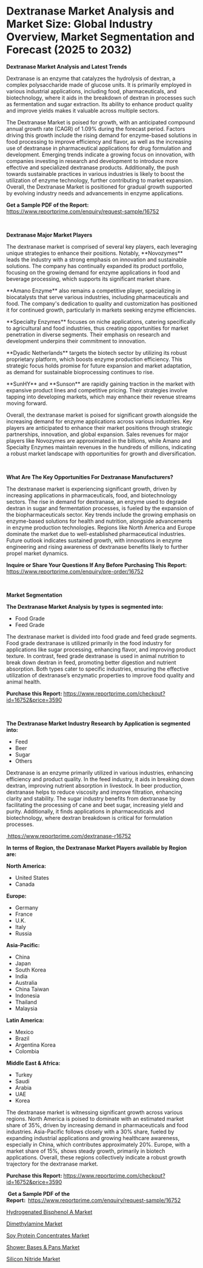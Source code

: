 <p><h1>Dextranase Market Analysis and Market Size: Global Industry Overview, Market Segmentation and Forecast (2025 to 2032)</h1></p><p><strong>Dextranase Market Analysis and Latest Trends</strong></p>
<p><p>Dextranase is an enzyme that catalyzes the hydrolysis of dextran, a complex polysaccharide made of glucose units. It is primarily employed in various industrial applications, including food, pharmaceuticals, and biotechnology, where it aids in the breakdown of dextran in processes such as fermentation and sugar extraction. Its ability to enhance product quality and improve yields makes it valuable across multiple sectors.</p><p>The Dextranase Market is poised for growth, with an anticipated compound annual growth rate (CAGR) of 1.09% during the forecast period. Factors driving this growth include the rising demand for enzyme-based solutions in food processing to improve efficiency and flavor, as well as the increasing use of dextranase in pharmaceutical applications for drug formulation and development. Emerging trends indicate a growing focus on innovation, with companies investing in research and development to introduce more effective and specialized dextranase products. Additionally, the push towards sustainable practices in various industries is likely to boost the utilization of enzyme technology, further contributing to market expansion. Overall, the Dextranase Market is positioned for gradual growth supported by evolving industry needs and advancements in enzyme applications.</p></p>
<p><strong>Get a Sample PDF of the Report:&nbsp;</strong> <a href="https://www.reportprime.com/enquiry/request-sample/16752?utm_campaign=123&utm_medium=2&utm_source=Github&utm_content=ia&utm_term=18032025&utm_id=dextranase">https://www.reportprime.com/enquiry/request-sample/16752</a></p>
<p>&nbsp;</p>
<p><strong>Dextranase Major Market Players</strong></p>
<p><p>The dextranase market is comprised of several key players, each leveraging unique strategies to enhance their positions. Notably, **Novozymes** leads the industry with a strong emphasis on innovation and sustainable solutions. The company has continually expanded its product portfolio, focusing on the growing demand for enzyme applications in food and beverage processing, which supports its significant market share.</p><p>**Amano Enzyme** also remains a competitive player, specializing in biocatalysts that serve various industries, including pharmaceuticals and food. The company's dedication to quality and customization has positioned it for continued growth, particularly in markets seeking enzyme efficiencies.</p><p>**Specialty Enzymes** focuses on niche applications, catering specifically to agricultural and food industries, thus creating opportunities for market penetration in diverse segments. Their emphasis on research and development underpins their commitment to innovation.</p><p>**Dyadic Netherlands** targets the biotech sector by utilizing its robust proprietary platform, which boosts enzyme production efficiency. This strategic focus holds promise for future expansion and market adaptation, as demand for sustainable bioprocessing continues to rise.</p><p>**SunHY** and **Sunson** are rapidly gaining traction in the market with expansive product lines and competitive pricing. Their strategies involve tapping into developing markets, which may enhance their revenue streams moving forward.</p><p>Overall, the dextranase market is poised for significant growth alongside the increasing demand for enzyme applications across various industries. Key players are anticipated to enhance their market positions through strategic partnerships, innovation, and global expansion. Sales revenues for major players like Novozymes are approximated in the billions, while Amano and Specialty Enzymes maintain revenues in the hundreds of millions, indicating a robust market landscape with opportunities for growth and diversification.</p></p>
<p>&nbsp;</p>
<p><strong>What Are The Key Opportunities For Dextranase Manufacturers?</strong></p>
<p><p>The dextranase market is experiencing significant growth, driven by increasing applications in pharmaceuticals, food, and biotechnology sectors. The rise in demand for dextranase, an enzyme used to degrade dextran in sugar and fermentation processes, is fueled by the expansion of the biopharmaceuticals sector. Key trends include the growing emphasis on enzyme-based solutions for health and nutrition, alongside advancements in enzyme production technologies. Regions like North America and Europe dominate the market due to well-established pharmaceutical industries. Future outlook indicates sustained growth, with innovations in enzyme engineering and rising awareness of dextranase benefits likely to further propel market dynamics.</p></p>
<p><strong>Inquire or Share Your Questions If Any Before Purchasing This Report:</strong> <a href="https://www.reportprime.com/enquiry/pre-order/16752?utm_campaign=123&utm_medium=2&utm_source=Github&utm_content=ia&utm_term=18032025&utm_id=dextranase">https://www.reportprime.com/enquiry/pre-order/16752</a></p>
<p>&nbsp;</p>
<p><strong>Market Segmentation</strong></p>
<p><strong>The Dextranase Market Analysis by types is segmented into:</strong></p>
<p><ul><li>Food Grade</li><li>Feed Grade</li></ul></p>
<p><p>The dextranase market is divided into food grade and feed grade segments. Food grade dextranase is utilized primarily in the food industry for applications like sugar processing, enhancing flavor, and improving product texture. In contrast, feed grade dextranase is used in animal nutrition to break down dextran in feed, promoting better digestion and nutrient absorption. Both types cater to specific industries, ensuring the effective utilization of dextranase’s enzymatic properties to improve food quality and animal health.</p></p>
<p><strong>Purchase this Report:&nbsp;</strong><a href="https://www.reportprime.com/checkout?id=16752&price=3590&utm_campaign=123&utm_medium=2&utm_source=Github&utm_content=ia&utm_term=18032025&utm_id=dextranase">https://www.reportprime.com/checkout?id=16752&price=3590</a></p>
<p>&nbsp;</p>
<p><strong>The Dextranase Market Industry Research by Application is segmented into:</strong></p>
<p><ul><li>Feed</li><li>Beer</li><li>Sugar</li><li>Others</li></ul></p>
<p><p>Dextranase is an enzyme primarily utilized in various industries, enhancing efficiency and product quality. In the feed industry, it aids in breaking down dextran, improving nutrient absorption in livestock. In beer production, dextranase helps to reduce viscosity and improve filtration, enhancing clarity and stability. The sugar industry benefits from dextranase by facilitating the processing of cane and beet sugar, increasing yield and purity. Additionally, it finds applications in pharmaceuticals and biotechnology, where dextran breakdown is critical for formulation processes.</p></p>
<p><a href="https://www.reportprime.com/dextranase-r16752?utm_campaign=123&utm_medium=2&utm_source=Github&utm_content=ia&utm_term=18032025&utm_id=dextranase">&nbsp;https://www.reportprime.com/dextranase-r16752</a></p>
<p><strong>In terms of Region, the Dextranase Market Players available by Region are:</strong></p>
<p>
    <p> <strong> North America: </strong>
        <ul>
            <li>United States</li>
            <li>Canada</li>
        </ul>
        </p> 
    <p> <strong> Europe: </strong>
        <ul>
            <li>Germany</li>
            <li>France</li>
            <li>U.K.</li>
            <li>Italy</li>
            <li>Russia</li>
        </ul>
        </p> 
    <p> <strong> Asia-Pacific: </strong>
        <ul>
            <li>China</li>
            <li>Japan</li>
            <li>South Korea</li>
            <li>India</li>
            <li>Australia</li>
            <li>China Taiwan</li>
            <li>Indonesia</li>
            <li>Thailand</li>
            <li>Malaysia</li>
        </ul>
        </p> 
    <p> <strong> Latin America: </strong>
        <ul>
            <li>Mexico</li>
            <li>Brazil</li>
            <li>Argentina Korea</li>
            <li>Colombia</li>
        </ul>
        </p> 
    <p> <strong> Middle East & Africa: </strong>
        <ul>
            <li>Turkey</li>
            <li>Saudi</li>
            <li>Arabia</li>
            <li>UAE</li>
            <li>Korea</li>
        </ul>
    </p>
    </p>
<p><p>The dextranase market is witnessing significant growth across various regions. North America is poised to dominate with an estimated market share of 35%, driven by increasing demand in pharmaceuticals and food industries. Asia-Pacific follows closely with a 30% share, fueled by expanding industrial applications and growing healthcare awareness, especially in China, which contributes approximately 20%. Europe, with a market share of 15%, shows steady growth, primarily in biotech applications. Overall, these regions collectively indicate a robust growth trajectory for the dextranase market.</p></p>
<p><strong>Purchase this Report: </strong><a href="https://www.reportprime.com/checkout?id=16752&price=3590&utm_campaign=123&utm_medium=2&utm_source=Github&utm_content=ia&utm_term=18032025&utm_id=dextranase">https://www.reportprime.com/checkout?id=16752&price=3590</a></p>
<p>&nbsp;<strong>Get a Sample PDF of the Report:&nbsp;&nbsp;</strong><a href="https://www.reportprime.com/enquiry/request-sample/16752?utm_campaign=123&utm_medium=2&utm_source=Github&utm_content=ia&utm_term=18032025&utm_id=dextranase">https://www.reportprime.com/enquiry/request-sample/16752</a></p>
<p><strong></strong></p>
<p><p><a href="https://github.com/zakkistuey/Market-Research-Report-List-1/blob/main/hydrogenated-bisphenol-a-market.md?utm_campaign=123&utm_medium=2&utm_source=Github&utm_content=ia&utm_term=18032025&utm_id=dextranase">Hydrogenated Bisphenol A Market</a></p><p><a href="https://github.com/reahmmunises/Market-Research-Report-List-1/blob/main/dimethylamine-market.md?utm_campaign=123&utm_medium=2&utm_source=Github&utm_content=ia&utm_term=18032025&utm_id=dextranase">Dimethylamine Market</a></p><p><a href="https://github.com/jugutstam/Market-Research-Report-List-1/blob/main/soy-protein-concentrates-market.md?utm_campaign=123&utm_medium=2&utm_source=Github&utm_content=ia&utm_term=18032025&utm_id=dextranase">Soy Protein Concentrates Market</a></p><p><a href="https://github.com/siertnamba7u/Market-Research-Report-List-1/blob/main/shower-bases-pans-market.md?utm_campaign=123&utm_medium=2&utm_source=Github&utm_content=ia&utm_term=18032025&utm_id=dextranase">Shower Bases & Pans Market</a></p><p><a href="https://github.com/pilukypalis/Market-Research-Report-List-1/blob/main/silicon-nitride-market.md?utm_campaign=123&utm_medium=2&utm_source=Github&utm_content=ia&utm_term=18032025&utm_id=dextranase">Silicon Nitride Market</a></p></p>